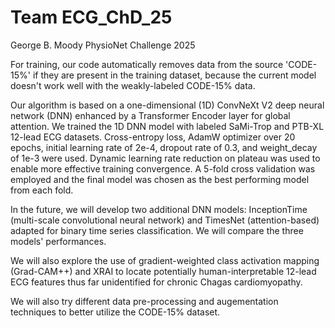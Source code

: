 # Team ECG_ChD_25
George B. Moody PhysioNet Challenge 2025

For training, our code automatically removes data from the source 'CODE-15%' if they are present in the training dataset, because the current model doesn't work well with the weakly-labeled CODE-15% data.

Our algorithm is based on a one-dimensional (1D) ConvNeXt V2 deep neural network (DNN) enhanced by a Transformer Encoder layer for global attention. We trained the 1D DNN model with labeled SaMi-Trop and PTB-XL 12-lead ECG datasets. Cross-entropy loss, AdamW optimizer over 20 epochs, initial learning rate of 2e-4, dropout rate of 0.3, and weight_decay of 1e-3 were used. Dynamic learning rate reduction on plateau was used to enable more effective training convergence. A 5-fold cross validation was employed and the final model was chosen as the best performing model from each fold.

In the future, we will develop two additional DNN models: InceptionTime (multi-scale convolutional neural network) and TimesNet (attention-based) adapted for binary time series classification. We will compare the three models' performances.

We will also explore the use of gradient-weighted class activation mapping (Grad-CAM++) and XRAI to locate potentially human-interpretable 12-lead ECG features thus far unidentified for chronic Chagas cardiomyopathy.

We will also try different data pre-processing and augementation techniques to better utilize the CODE-15% dataset.
